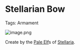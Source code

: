# Stellarian Bow

Tags: Armament

![image.png](image%2023.png)

Create by the [Pale Elf](Pale%20Elf%20f2b604f694fe4bd2a9e78480a2b535e0.md)s of [Stellaria](Stellaria%20f6088af7dce147c4aa46a6e35340ae67.md).